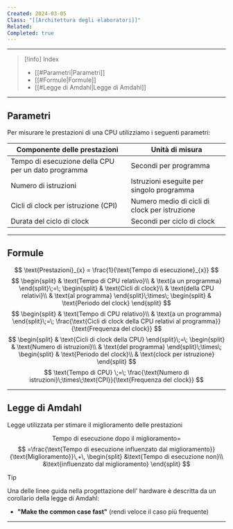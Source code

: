 ```yaml
---
Created: 2024-03-05
Class: "[[Architettura degli elaboratori]]"
Related: 
Completed: true
---
```

---

>[!info] Index
> - [[#Parametri|Parametri]]
>- [[#Formule|Formule]]
>- [[#Legge di Amdahl|Legge di Amdahl]]

---
## Parametri
Per misurare le prestazioni di una CPU utilizziamo i seguenti parametri:

| Componente delle prestazioni                        | Unità di misura                               |
| --------------------------------------------------- | --------------------------------------------- |
| Tempo di esecuzione della CPU per un dato programma | Secondi per programma                         |
| Numero di istruzioni                                | Istruzioni eseguite per singolo programma     |
| Cicli di clock per istruzione (CPI)                 | Numero medio di cicli di clock per istruzione |
| Durata del ciclo di clock                           | Secondi per ciclo di clock                    |

---
## Formule

$$
\text{Prestazioni}_{x} = \frac{1}{\text{Tempo di esecuzione}_{x}}
$$
$$
\begin{split}
& \text{Tempo di CPU relativo}\\
& \text{a un programma}
\end{split}\;=\;
\begin{split}
& \text{Cicli di clock}\\
& \text{della CPU relativi}\\
& \text{al programma}
\end{split}\;\times\;
\begin{split}
& \text{Periodo del clock}
\end{split}
$$
$$
\begin{split}
& \text{Tempo di CPU relativo}\\
& \text{a un programma}
\end{split}\;=\;
\frac{\text{Cicli di clock della CPU relativi al programma}}{\text{Frequenza del clock}}
$$
$$
\begin{split}
& \text{Cicli di clock della CPU}
\end{split}\;=\;
\begin{split}
& \text{Numero di istruzioni}\\
& \text{del programma}
\end{split}\;\times\;
\begin{split}
& \text{Periodo del clock}\\
& \text{clock per istruzione}
\end{split}
$$
$$
\text{Tempo di CPU} \;=\; \frac{\text{Numero di istruzioni}\;\times\;\text{CPI}}{\text{Frequenza del clock}}
$$

---
## Legge di Amdahl

Legge utilizzata per stimare il miglioramento delle prestazioni

$$
\text{Tempo di esecuzione dopo il miglioramento}=
$$
$$
=\frac{\text{Tempo di esecuzione influenzato dal miglioramento}}{\text{Miglioramento}}\,+\,
\begin{split}
&\text{Tempo di esecuzione non}\\
&\text{influenzato dal miglioramento}
\end{split}
$$

>[!tip] 
>Una delle linee guida nella progettazione dell' hardware è descritta da un corollario della legge di Amdahl:
>- **"Make the common case fast"** (rendi veloce il caso più frequente)

---
